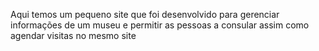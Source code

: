 Aqui temos um pequeno site que foi desenvolvido para gerenciar informações de um museu e permitir as pessoas a consular assim como agendar visitas no mesmo site

